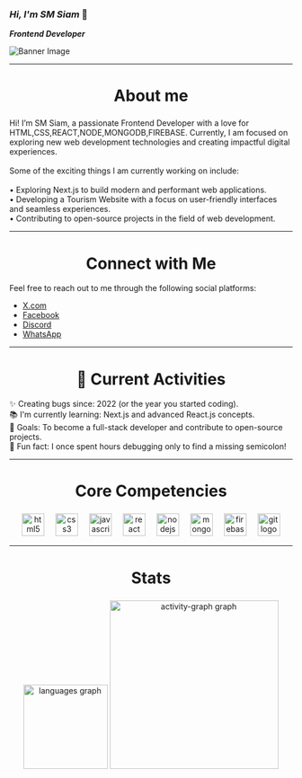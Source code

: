 ### *Hi, I'm SM Siam* 👋

***Frontend Developer***

![[Banner Image](URL_OF_YOUR_BANNER_IMAGE) <!-- Replace with your banner image URL -->
](https://raw.githubusercontent.com/siam114/siam114/refs/heads/main/siam.jpg)


---

<h1 align="center">About me</h1>

###

<p align="left">Hi! I’m SM Siam, a passionate Frontend Developer with a love for HTML,CSS,REACT,NODE,MONGODB,FIREBASE. Currently, I am focused on exploring new web development technologies and creating impactful digital experiences.<br><br>Some of the exciting things I am currently working on include:<br><br>• Exploring Next.js to build modern and performant web applications.  <br>• Developing a Tourism Website with a focus on user-friendly interfaces and seamless experiences.  <br>• Contributing to open-source projects in the field of web development.</p>

---

###

<h1 align="center">Connect with Me  </h1>
Feel free to reach out to me through the following social platforms:

- [X.com](https://x.com/SMSiam233877)  
- [Facebook](https://www.facebook.com/sumsuzzaman.siam)  
- [Discord](https://discord.com/channels/@me)  
- [WhatsApp](https://wa.me/8801783030598) 

---


###

<h1 align="center">📌 Current Activities</h1>
<p align="left">✨ Creating bugs since: 2022 (or the year you started coding).<br>📚 I'm currently learning: Next.js and advanced React.js concepts.<br>🎯 Goals: To become a full-stack developer and contribute to open-source projects.<br>🎲 Fun fact: I once spent hours debugging only to find a missing semicolon!</p>

---

###

<h1 align="center">Core Competencies</h1>

###

<div align="center">
    <img src="https://cdn.jsdelivr.net/gh/devicons/devicon/icons/html5/html5-original.svg" height="40" alt="html5 logo"  />
  <img width="12" />
  <img src="https://cdn.jsdelivr.net/gh/devicons/devicon/icons/css3/css3-original.svg" height="40" alt="css3 logo"  />
  <img width="12" />
  <img src="https://cdn.jsdelivr.net/gh/devicons/devicon/icons/javascript/javascript-original.svg" height="40" alt="javascript logo"  />
  <img width="12" />
  <img src="https://cdn.jsdelivr.net/gh/devicons/devicon/icons/react/react-original.svg" height="40" alt="react logo"  />
  <img width="12" />
  <img src="https://cdn.jsdelivr.net/gh/devicons/devicon/icons/nodejs/nodejs-original.svg" height="40" alt="nodejs logo"  />
  <img width="12" />
  <img src="https://cdn.jsdelivr.net/gh/devicons/devicon/icons/mongodb/mongodb-original.svg" height="40" alt="mongodb logo"  />
  <img width="12" />
  <img src="https://cdn.jsdelivr.net/gh/devicons/devicon/icons/firebase/firebase-plain.svg" height="40" alt="firebase logo"  />
  <img width="12" />
  <img src="https://cdn.jsdelivr.net/gh/devicons/devicon/icons/git/git-original.svg" height="40" alt="git logo"  />
</div>

---

###

<h1 align="center">Stats</h1>

###

<div align="center">
 
  <img src="https://github-readme-stats.vercel.app/api/top-langs?username=siam114&locale=en&hide_title=false&layout=compact&card_width=320&langs_count=5&theme=dracula&hide_border=false&order=2" height="150" alt="languages graph"  />
  <img src="https://github-readme-activity-graph.vercel.app/graph?username=siam114&radius=16&theme=react&area=true&order=5" height="300" alt="activity-graph graph"  />
</div>

###

